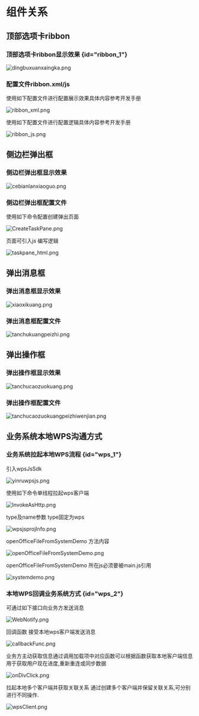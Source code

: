 # 组件关系

## 顶部选项卡ribbon

### 顶部选项卡ribbon显示效果 {id="ribbon_1"}

![dingbuxuanxaingka.png](dingbuxuanxaingka.png)

### 配置文件ribbon.xml/js

使用如下配置文件进行配置展示效果具体内容参考开发手册

![ribbon_xml.png](ribbon_xml.png)

使用如下配置文件进行配置逻辑具体内容参考开发手册

![ribbon_js.png](ribbon_js.png)

## 侧边栏弹出框

### 侧边栏弹出框显示效果

![cebianlanxiaoguo.png](cebianlanxiaoguo.png)

### 侧边栏弹出框配置文件

使用如下命令配置创建弹出页面

![CreateTaskPane.png](CreateTaskPane.png)

页面可引入js 编写逻辑

![taskpane_html.png](taskpane_html.png)

## 弹出消息框

### 弹出消息框显示效果

![xiaoxikuang.png](xiaoxikuang.png)

### 弹出消息框配置文件

![tanchukuangpeizhi.png](tanchukuangpeizhi.png)

## 弹出操作框

### 弹出操作框显示效果

![tanchucaozuokuang.png](tanchucaozuokuang.png)

### 弹出操作框配置文件

![tanchucaozuokuangpeizhiwenjian.png](tanchucaozuokuangpeizhiwenjian.png)

## 业务系统本地WPS沟通方式

### 业务系统拉起本地WPS流程 {id="wps_1"}

引入wpsJsSdk

![yinruwpsjs.png](yinruwpsjs.png)

使用如下命令单线程拉起wps客户端

![InvokeAsHttp.png](InvokeAsHttp.png)

type及name参数 type固定为wps

![wpsjsprojInfo.png](wpsjsprojInfo.png)

openOfficeFileFromSystemDemo 方法内容

![openOfficeFileFromSystemDemo.png](openOfficeFileFromSystemDemo.png)

openOfficeFileFromSystemDemo 所在js必须要被main.js引用

![systemdemo.png](systemdemo.png)

### 本地WPS回调业务系统方式 {id="wps_2"}

可通过如下接口向业务方发送消息

![WebNotify.png](WebNotify.png)

回调函数 接受本地wps客户端发送消息

![callbackFunc.png](callbackFunc.png)

业务方主动获取信息通过调用加载项中对应函数可以根据函数获取本地客户端信息用于获取用户现在进度,重新重连或同步数据

![onDivClick.png](onDivClick.png)

拉起本地多个客户端并获取关联关系
通过创建多个客户端并保留关联关系,可分别进行不同操作.

![wpsClient.png](wpsClient.png)







